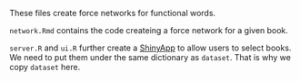 These files create force networks for functional words. 

`network.Rmd` contains the code createing a force network for a given book.

`server.R` and `ui.R` further create a [ShinyApp](https://kirin.shinyapps.io/network/) to allow users to select books. We need to put them under the same dictionary as `dataset`. That is why we copy `dataset` here.
